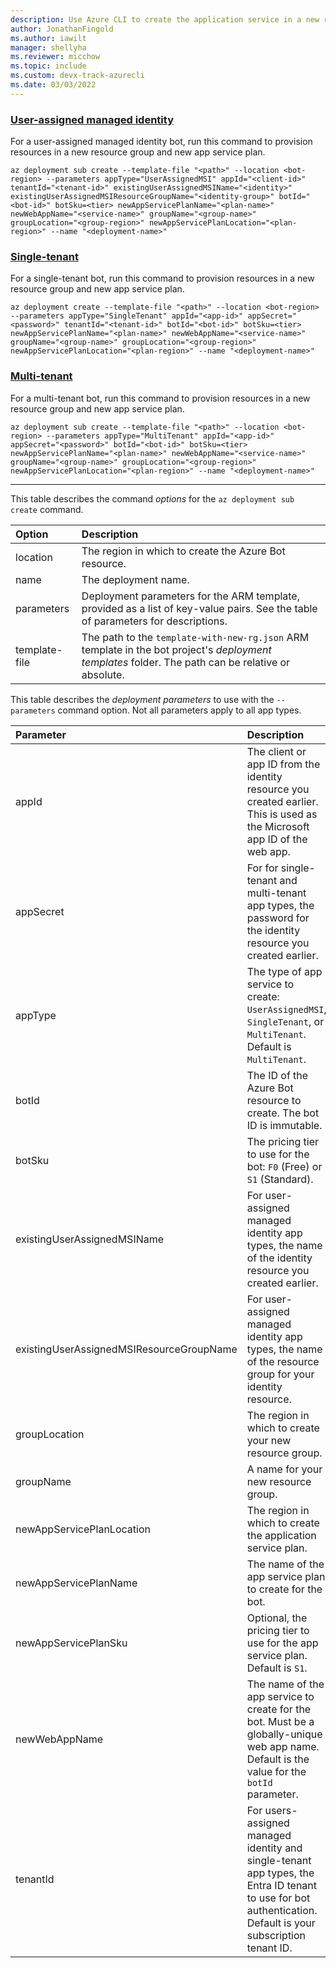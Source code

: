```yaml
---
description: Use Azure CLI to create the application service in a new resource group.
author: JonathanFingold
ms.author: iawilt
manager: shellyha
ms.reviewer: micchow
ms.topic: include
ms.custom: devx-track-azurecli
ms.date: 03/03/2022
---
```


### [User-assigned managed identity](#tab/userassigned)

For a user-assigned managed identity bot, run this command to provision resources in a new resource group and new app service plan.

```azurecli
az deployment sub create --template-file "<path>" --location <bot-region> --parameters appType="UserAssignedMSI" appId="<client-id>" tenantId="<tenant-id>" existingUserAssignedMSIName="<identity>" existingUserAssignedMSIResourceGroupName="<identity-group>" botId="<bot-id>" botSku=<tier> newAppServicePlanName="<plan-name>" newWebAppName="<service-name>" groupName="<group-name>" groupLocation="<group-region>" newAppServicePlanLocation="<plan-region>" --name "<deployment-name>"
```

### [Single-tenant](#tab/singletenant)

For a single-tenant bot, run this command to provision resources in a new resource group and new app service plan.

```azurecli
az deployment create --template-file "<path>" --location <bot-region> --parameters appType="SingleTenant" appId="<app-id>" appSecret="<password>" tenantId="<tenant-id>" botId="<bot-id>" botSku=<tier> newAppServicePlanName="<plan-name>" newWebAppName="<service-name>" groupName="<group-name>" groupLocation="<group-region>" newAppServicePlanLocation="<plan-region>" --name "<deployment-name>"
```

### [Multi-tenant](#tab/multitenant)

For a multi-tenant bot, run this command to provision resources in a new resource group and new app service plan.

```azurecli
az deployment sub create --template-file "<path>" --location <bot-region> --parameters appType="MultiTenant" appId="<app-id>" appSecret="<password>" botId="<bot-id>" botSku=<tier> newAppServicePlanName="<plan-name>" newWebAppName="<service-name>" groupName="<group-name>" groupLocation="<group-region>" newAppServicePlanLocation="<plan-region>" --name "<deployment-name>"
```

---

This table describes the command _options_ for the `az deployment sub create` command.

| Option        | Description                                                                                                                                        |
|:--------------|:---------------------------------------------------------------------------------------------------------------------------------------------------|
| location      | The region in which to create the Azure Bot resource.                                                                                              |
| name          | The deployment name.                                                                                                                               |
| parameters    | Deployment parameters for the ARM template, provided as a list of key-value pairs. See the table of parameters for descriptions.                   |
| template-file | The path to the `template-with-new-rg.json` ARM template in the bot project's _deployment templates_ folder. The path can be relative or absolute. |

This table describes the _deployment parameters_ to use with the `--parameters` command option.
Not all parameters apply to all app types.

| Parameter | Description |
|:-|:-|
| appId | The client or app ID from the identity resource you created earlier. This is used as the Microsoft app ID of the web app. |
| appSecret | For for single-tenant and multi-tenant app types, the password for the identity resource you created earlier. |
| appType | The type of app service to create: `UserAssignedMSI`, `SingleTenant`, or `MultiTenant`. Default is `MultiTenant`. |
| botId | The ID of the Azure Bot resource to create. The bot ID is immutable. |
| botSku | The pricing tier to use for the bot: `F0` (Free) or `S1` (Standard). |
| existingUserAssignedMSIName | For user-assigned managed identity app types, the name of the identity resource you created earlier. |
| existingUserAssignedMSIResourceGroupName | For user-assigned managed identity app types, the name of the resource group for your identity resource. |
| groupLocation | The region in which to create your new resource group. |
| groupName | A name for your new resource group. |
| newAppServicePlanLocation | The region in which to create the application service plan. |
| newAppServicePlanName | The name of the app service plan to create for the bot. |
| newAppServicePlanSku | Optional, the pricing tier to use for the app service plan. Default is `S1`. |
| newWebAppName | The name of the app service to create for the bot. Must be a globally-unique web app name. Default is the value for the `botId` parameter. |
| tenantId | For users-assigned managed identity and single-tenant app types, the Entra ID tenant to use for bot authentication. Default is your subscription tenant ID. |
